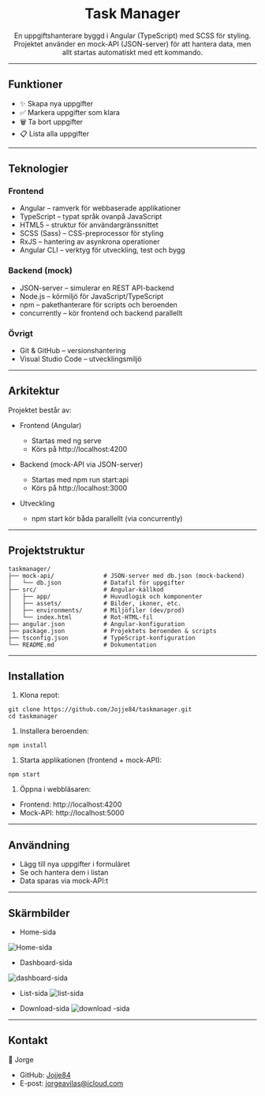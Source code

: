 <h1 align='center'>Task Manager</h1>

<p align="center">En uppgiftshanterare byggd i Angular (TypeScript) med SCSS för styling. Projektet använder en mock-API (JSON-server) för att hantera data, men allt startas automatiskt med ett kommando.</p>

---

## Funktioner

- ✨ Skapa nya uppgifter
- ✅ Markera uppgifter som klara
- 🗑️ Ta bort uppgifter
- 📋 Lista alla uppgifter

---

## Teknologier

### Frontend

- Angular – ramverk för webbaserade applikationer
- TypeScript – typat språk ovanpå JavaScript
- HTML5 – struktur för användargränssnittet
- SCSS (Sass) – CSS-preprocessor för styling
- RxJS – hantering av asynkrona operationer
- Angular CLI – verktyg för utveckling, test och bygg

### Backend (mock)

- JSON-server – simulerar en REST API-backend
- Node.js – körmiljö för JavaScript/TypeScript
- npm – pakethanterare för scripts och beroenden
- concurrently – kör frontend och backend parallellt

### Övrigt

- Git & GitHub – versionshantering
- Visual Studio Code – utvecklingsmiljö

---

## Arkitektur

Projektet består av:
- Frontend (Angular)
  - Startas med ng serve
  - Körs på http://localhost:4200

- Backend (mock-API via JSON-server)
  - Startas med npm run start:api
  - Körs på http://localhost:3000

- Utveckling
  - npm start kör båda parallellt (via concurrently)

---

##  Projektstruktur

```
taskmanager/
├── mock-api/              # JSON-server med db.json (mock-backend)
│   └── db.json            # Datafil för uppgifter
├── src/                   # Angular-källkod
│   ├── app/               # Huvudlogik och komponenter
│   ├── assets/            # Bilder, ikoner, etc.
│   ├── environments/      # Miljöfiler (dev/prod)
│   └── index.html         # Rot-HTML-fil
├── angular.json           # Angular-konfiguration
├── package.json           # Projektets beroenden & scripts
├── tsconfig.json          # TypeScript-konfiguration
└── README.md              # Dokumentation
```

---

## Installation

1. Klona repot:
```
git clone https://github.com/Jojje84/taskmanager.git
cd taskmanager
```

1. Installera beroenden:
```
npm install
```

1. Starta applikationen (frontend + mock-API):
```
npm start
```

1. Öppna i webbläsaren:
 - Frontend: http://localhost:4200
 - Mock-API: http://localhost:5000

---

## Användning

- Lägg till nya uppgifter i formuläret
- Se och hantera dem i listan
- Data sparas via mock-API:t

---

## Skärmbilder

- Home-sida

![Home-sida](screenshots/home.png)

- Dashboard-sida

![dashboard-sida](screenshots/dashboard.png)

- List-sida
![list-sida](screenshots/list.png)

- Download-sida
![download -sida](screenshots/download.png)

---

## Kontakt

👤 Jorge

- GitHub: [Jojje84](https://github.com/Jojje84)
- E-post: [jorgeavilas@icloud.com](mailto:jorgeavilas@icloud.com)
